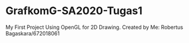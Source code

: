 # GrafkomG-SA2020-Tugas1
My First Project Using OpenGL for 2D Drawing.
Created by Me: Robertus Bagaskara/672018061
